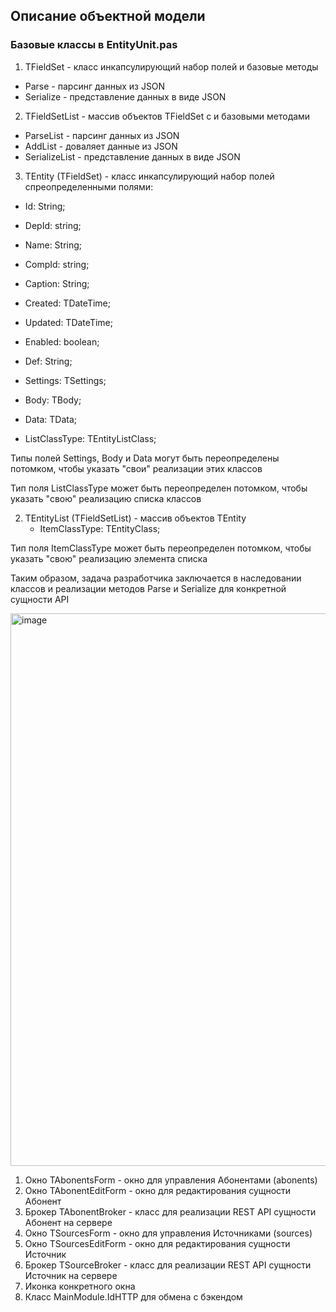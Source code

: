 ## Описание объектной модели

### Базовые классы в EntityUnit.pas

1. TFieldSet - класс инкапсулирующий набор полей и базовые методы
  * Parse - парсинг данных из JSON
  * Serialize - представление данных в виде JSON

2. TFieldSetList - массив объектов TFieldSet с и базовыми методами
  * ParseList - парсинг данных из JSON
  * AddList - доваляет данные из JSON
  * SerializeList - представление данных в виде JSON

3. TEntity (TFieldSet) - класс инкапсулирующий набор полей спреопределенными полями:
  *  Id: String;
  *  DepId: string;
  *  Name: String;
  *  CompId: string;
  *  Caption: String;
  *  Created: TDateTime;
  *  Updated: TDateTime;
  *  Enabled: boolean;
  *  Def: String;

  *  Settings: TSettings;
  *  Body: TBody;
  *  Data: TData;

  *  ListClassType: TEntityListClass;
  
  Типы полей Settings, Body и Data могут быть переопределены потомком, чтобы указать "свои" реализации этих классов

  Тип поля ListClassType может быть переопределен потомком, чтобы указать "свою" реализацию списка классов 


2. TEntityList (TFieldSetList) - массив объектов TEntity
   * ItemClassType: TEntityClass;

  Тип поля ItemClassType может быть переопределен потомком, чтобы указать "свою" реализацию элемента списка 

Таким образом, задача разработчика заключается в наследовании классов и реализации методов Parse и Serialize для конкретной сущности API

<img width="1280" height="884" alt="image" src="https://github.com/user-attachments/assets/5ad45e0b-9633-4539-9978-7f6172858f0a" />

1. Окно TAbonentsForm - окно для управления Абонентами (abonents)
2. Окно TAbonentEditForm - окно для редактирования сущности Абонент
3. Брокер TAbonentBroker - класс для реализации REST API сущности Абонент на сервере
4. Окно TSourcesForm - окно для управления Источниками (sources)
5. Окно TSourcesEditForm - окно для редактирования сущности Источник
6. Брокер TSourceBroker - класс для реализации REST API сущности Источник на сервере
7. Иконка конкретного окна
9. Класс MainModule.IdHTTP для обмена с бэкендом
   
